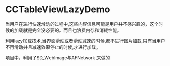 # CCTableViewLazyDemo
当用户在进行快速滑动的过程中,这些内容信息可能是用户并不感兴趣的，这个时候的加载就是完全没必要的。而且也浪费内存和消耗性能。

利用lazy加载技术,当界面滑动或者滑动减速的时候,都不进行图片加载,只有当用户不再滑动并且减速效果停止的时候,才进行加载。

项目中，利用了SD_WebImage与AFNetwork 来做的
